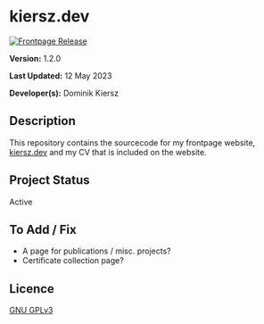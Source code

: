 # kiersz.dev

[![Frontpage Release](https://github.com/DAKiersz/kiersz-dev/actions/workflows/frontpage-release.yml/badge.svg)](https://github.com/DAKiersz/kiersz-dev/actions/workflows/frontpage-release.yml)

**Version:** 1.2.0

**Last Updated:** 12 May 2023

**Developer(s):** Dominik Kiersz

## Description

This repository contains the sourcecode for my frontpage website, [kiersz.dev](https://kiersz.dev) and my CV that is included on the website.

## Project Status

Active

## To Add / Fix

* A page for publications / misc. projects?
* Certificate collection page?

## Licence

[GNU GPLv3](https://www.gnu.org/licenses/gpl-3.0.en.html)